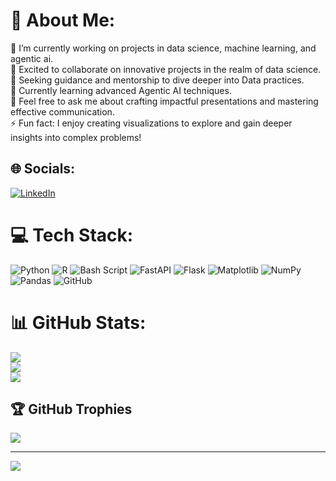 # 💫 About Me:
🔭 I’m currently working on projects in data science, machine learning, and agentic ai.<br>👯 Excited to collaborate on innovative projects in the realm of data science.<br>🤝 Seeking guidance and mentorship to dive deeper into Data practices.<br>🌱 Currently learning advanced Agentic AI techniques.<br>💬 Feel free to ask me about crafting impactful presentations and mastering effective communication.<br>⚡ Fun fact: I enjoy creating visualizations to explore and gain deeper insights into complex problems!


## 🌐 Socials:
[![LinkedIn](https://img.shields.io/badge/LinkedIn-%230077B5.svg?logo=linkedin&logoColor=white)](https://linkedin.com/in/www.linkedin.com/in/sanskriti-rai-318b82275) 

# 💻 Tech Stack:
![Python](https://img.shields.io/badge/python-3670A0?style=for-the-badge&logo=python&logoColor=ffdd54) ![R](https://img.shields.io/badge/r-%23276DC3.svg?style=for-the-badge&logo=r&logoColor=white) ![Bash Script](https://img.shields.io/badge/bash_script-%23121011.svg?style=for-the-badge&logo=gnu-bash&logoColor=white) ![FastAPI](https://img.shields.io/badge/FastAPI-005571?style=for-the-badge&logo=fastapi) ![Flask](https://img.shields.io/badge/flask-%23000.svg?style=for-the-badge&logo=flask&logoColor=white) ![Matplotlib](https://img.shields.io/badge/Matplotlib-%23ffffff.svg?style=for-the-badge&logo=Matplotlib&logoColor=black) ![NumPy](https://img.shields.io/badge/numpy-%23013243.svg?style=for-the-badge&logo=numpy&logoColor=white) ![Pandas](https://img.shields.io/badge/pandas-%23150458.svg?style=for-the-badge&logo=pandas&logoColor=white) ![GitHub](https://img.shields.io/badge/github-%23121011.svg?style=for-the-badge&logo=github&logoColor=white) 

# 📊 GitHub Stats:
![](https://github-readme-stats.vercel.app/api?username=sanskreate&theme=graywhite&hide_border=false&include_all_commits=true&count_private=true)<br/>
![](https://github-readme-streak-stats.herokuapp.com/?user=sanskreate&theme=graywhite&hide_border=false)<br/>
![](https://github-readme-stats.vercel.app/api/top-langs/?username=sanskreate&theme=graywhite&hide_border=false&include_all_commits=true&count_private=true&layout=compact)

## 🏆 GitHub Trophies
![](https://github-profile-trophy.vercel.app/?username=sanskreate&theme=graywhite&no-frame=false&no-bg=true&margin-w=4)

---
[![](https://visitcount.itsvg.in/api?id=sanskreate&icon=0&color=6)](https://visitcount.itsvg.in)

<!-- Proudly created with GPRM ( https://gprm.itsvg.in ) -->

